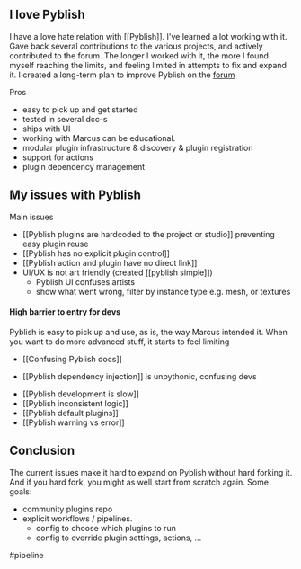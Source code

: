 ## I love Pyblish
I have a love hate relation with [[Pyblish]]. I've learned a lot working with it. Gave back several contributions to the various projects, and actively contributed to the forum.
The longer I worked with it, the more I found myself reaching the limits, and feeling limited in attempts to fix and expand it.
I created a long-term plan to improve Pyblish on the [forum](https://forums.pyblish.com/t/long-term-goal/681/3?u=hannes)

Pros
- easy to pick up and get started
- tested in several dcc-s
- ships with UI
- working with Marcus can be educational.
- modular plugin infrastructure & discovery & plugin registration
- support for actions
- plugin dependency management
## My issues with Pyblish
Main issues
- [[Pyblish plugins are hardcoded to the project or studio]] preventing easy plugin reuse
- [[Pyblish has no explicit plugin control]]
- [[Pyblish action and plugin have no direct link]]
- UI/UX is not art friendly (created [[pyblish simple]])
	- Pyblish UI confuses artists
	- show what went wrong, filter by instance type e.g. mesh, or textures
#### High barrier to entry for devs
Pyblish is easy to pick up and use, as is, the way Marcus intended it. 
When you want to do more advanced stuff, it starts to feel limiting
- [[Confusing Pyblish docs]]
* [[Pyblish dependency injection]] is unpythonic, confusing devs
- [[Pyblish development is slow]]
- [[Pyblish inconsistent logic]]
- [[Pyblish default plugins]]
- [[Pyblish warning vs error]]

## Conclusion
The current issues make it hard to expand on Pyblish without hard forking it.
And if you hard fork, you might as well start from scratch again.
Some goals:
- community plugins repo
- explicit workflows / pipelines.
	- config to choose which plugins to run
	- config to override plugin settings, actions, ...

#pipeline